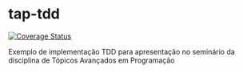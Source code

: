 # tap-tdd
[![Coverage Status](https://coveralls.io/repos/github/ssferraz/tap-tdd/badge.svg?branch=main)](https://coveralls.io/github/ssferraz/tap-tdd?branch=main)

Exemplo de implementação TDD para apresentação no seminário da disciplina de Tópicos Avançados em Programação
